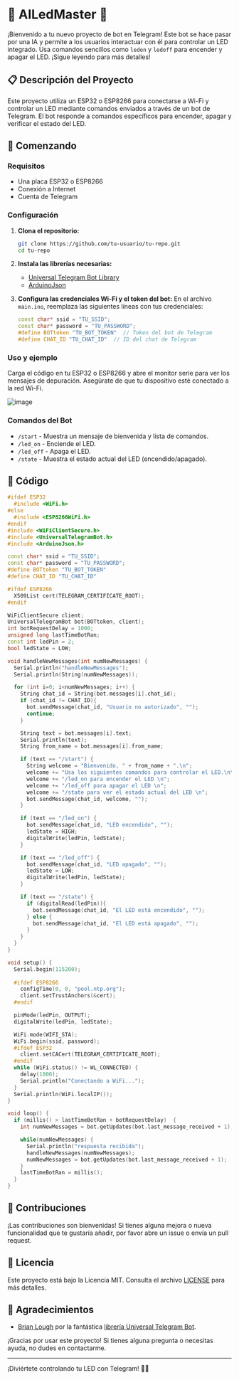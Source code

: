 # 🤖 AILedMaster 🚀

¡Bienvenido a tu nuevo proyecto de bot en Telegram! Este bot se hace pasar por una IA y permite a los usuarios interactuar con él para controlar un LED integrado. Usa comandos sencillos como `ledon` y `ledoff` para encender y apagar el LED. ¡Sigue leyendo para más detalles!

## 📋 Descripción del Proyecto

Este proyecto utiliza un ESP32 o ESP8266 para conectarse a Wi-Fi y controlar un LED mediante comandos enviados a través de un bot de Telegram. El bot responde a comandos específicos para encender, apagar y verificar el estado del LED.

## 🚀 Comenzando

### Requisitos

- Una placa ESP32 o ESP8266
- Conexión a Internet
- Cuenta de Telegram

### Configuración

1. **Clona el repositorio:**
   ```bash
   git clone https://github.com/tu-usuario/tu-repo.git
   cd tu-repo
   ```

2. **Instala las librerías necesarias:**
   - [Universal Telegram Bot Library](https://github.com/witnessmenow/Universal-Arduino-Telegram-Bot)
   - [ArduinoJson](https://github.com/bblanchon/ArduinoJson)

3. **Configura las credenciales Wi-Fi y el token del bot:**
   En el archivo `main.ino`, reemplaza las siguientes líneas con tus credenciales:
   ```cpp
   const char* ssid = "TU_SSID";
   const char* password = "TU_PASSWORD";
   #define BOTtoken "TU_BOT_TOKEN"  // Token del bot de Telegram
   #define CHAT_ID "TU_CHAT_ID"  // ID del chat de Telegram
   ```

### Uso y ejemplo

Carga el código en tu ESP32 o ESP8266 y abre el monitor serie para ver los mensajes de depuración. Asegúrate de que tu dispositivo esté conectado a la red Wi-Fi.

![image](https://github.com/ChristopherVelasco03/ProyectoIoT/assets/155390541/4b6ceb3f-7fbf-44e6-aaca-fe37f9e03f8f)


### Comandos del Bot

- `/start` - Muestra un mensaje de bienvenida y lista de comandos.
- `/led_on` - Enciende el LED.
- `/led_off` - Apaga el LED.
- `/state` - Muestra el estado actual del LED (encendido/apagado).

## 🔧 Código

```cpp
#ifdef ESP32
  #include <WiFi.h>
#else
  #include <ESP8266WiFi.h>
#endif
#include <WiFiClientSecure.h>
#include <UniversalTelegramBot.h>   
#include <ArduinoJson.h>

const char* ssid = "TU_SSID";
const char* password = "TU_PASSWORD";
#define BOTtoken "TU_BOT_TOKEN"
#define CHAT_ID "TU_CHAT_ID"

#ifdef ESP8266
  X509List cert(TELEGRAM_CERTIFICATE_ROOT);
#endif

WiFiClientSecure client;
UniversalTelegramBot bot(BOTtoken, client);
int botRequestDelay = 1000;
unsigned long lastTimeBotRan;
const int ledPin = 2;
bool ledState = LOW;

void handleNewMessages(int numNewMessages) {
  Serial.println("handleNewMessages");
  Serial.println(String(numNewMessages));

  for (int i=0; i<numNewMessages; i++) {
    String chat_id = String(bot.messages[i].chat_id);
    if (chat_id != CHAT_ID){
      bot.sendMessage(chat_id, "Usuario no autorizado", "");
      continue;
    }

    String text = bot.messages[i].text;
    Serial.println(text);
    String from_name = bot.messages[i].from_name;

    if (text == "/start") {
      String welcome = "Bienvenido, " + from_name + ".\n";
      welcome += "Usa los siguientes comandos para controlar el LED.\n\n";
      welcome += "/led_on para encender el LED \n";
      welcome += "/led_off para apagar el LED \n";
      welcome += "/state para ver el estado actual del LED \n";
      bot.sendMessage(chat_id, welcome, "");
    }

    if (text == "/led_on") {
      bot.sendMessage(chat_id, "LED encendido", "");
      ledState = HIGH;
      digitalWrite(ledPin, ledState);
    }

    if (text == "/led_off") {
      bot.sendMessage(chat_id, "LED apagado", "");
      ledState = LOW;
      digitalWrite(ledPin, ledState);
    }

    if (text == "/state") {
      if (digitalRead(ledPin)){
        bot.sendMessage(chat_id, "El LED está encendido", "");
      } else {
        bot.sendMessage(chat_id, "El LED está apagado", "");
      }
    }
  }
}

void setup() {
  Serial.begin(115200);
  
  #ifdef ESP8266
    configTime(0, 0, "pool.ntp.org");
    client.setTrustAnchors(&cert);
  #endif

  pinMode(ledPin, OUTPUT);
  digitalWrite(ledPin, ledState);

  WiFi.mode(WIFI_STA);
  WiFi.begin(ssid, password);
  #ifdef ESP32
    client.setCACert(TELEGRAM_CERTIFICATE_ROOT);
  #endif
  while (WiFi.status() != WL_CONNECTED) {
    delay(1000);
    Serial.println("Conectando a WiFi...");
  }
  Serial.println(WiFi.localIP());
}

void loop() {
  if (millis() > lastTimeBotRan + botRequestDelay)  {
    int numNewMessages = bot.getUpdates(bot.last_message_received + 1);

    while(numNewMessages) {
      Serial.println("respuesta recibida");
      handleNewMessages(numNewMessages);
      numNewMessages = bot.getUpdates(bot.last_message_received + 1);
    }
    lastTimeBotRan = millis();
  }
}
```

## 🤝 Contribuciones

¡Las contribuciones son bienvenidas! Si tienes alguna mejora o nueva funcionalidad que te gustaría añadir, por favor abre un issue o envía un pull request.

## 📄 Licencia

Este proyecto está bajo la Licencia MIT. Consulta el archivo [LICENSE](LICENSE) para más detalles.

## 🌟 Agradecimientos

- [Brian Lough](https://github.com/witnessmenow) por la fantástica [librería Universal Telegram Bot](https://github.com/witnessmenow/Universal-Arduino-Telegram-Bot).

¡Gracias por usar este proyecto! Si tienes alguna pregunta o necesitas ayuda, no dudes en contactarme.

---
¡Diviértete controlando tu LED con Telegram! 🚀💡

